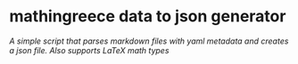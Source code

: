 # mathingreece data to json generator
*A simple script that parses markdown files with yaml metadata and creates a json file. Also supports LaTeX math types*
